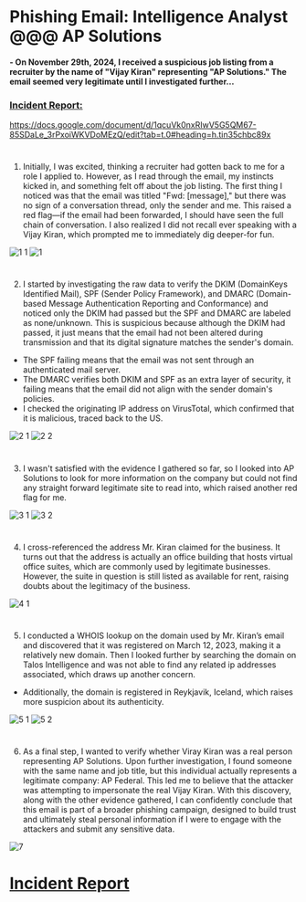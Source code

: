 # Phishing Email: Intelligence Analyst @@@ AP Solutions

#### - On November 29th, 2024, I received a suspicious job listing from a recruiter by the name of "Vijay Kiran" representing "AP Solutions." The email seemed very legitimate until I investigated further...

### <a href="https://docs.google.com/document/d/1qcuVk0nxRIwV5G5QM67-85SDaLe_3rPxoiWKVDoMEzQ/edit?tab=t.0#heading=h.tin35chbc89x" target="_blank">Incident Report:</a>

https://docs.google.com/document/d/1qcuVk0nxRIwV5G5QM67-85SDaLe_3rPxoiWKVDoMEzQ/edit?tab=t.0#heading=h.tin35chbc89x
#

1. Initially, I was excited, thinking a recruiter had gotten back to me for a role I applied to. However, as I read through the email, my instincts kicked in, and something felt off about the job listing. The first thing I noticed was that the email was titled "Fwd: [message]," but there was no sign of a conversation thread, only the sender and me. This raised a red flag—if the email had been forwarded, I should have seen the full chain of conversation. I also realized I did not recall ever speaking with a Vijay Kiran, which prompted me to immediately dig deeper-for fun.

![1 1](https://github.com/user-attachments/assets/296a8064-4d7b-4304-a45f-d23615455680)
![1](https://github.com/user-attachments/assets/5ae09ac3-fb3f-4a88-8641-d217c2a03b4f)
#

2. I started by investigating the raw data to verify the DKIM (DomainKeys Identified Mail), SPF (Sender Policy Framework), and DMARC (Domain-based Message Authentication Reporting and Conformance) and noticed only the DKIM had passed but the SPF and DMARC are labeled as none/unknown. This is suspicious because although the DKIM had passed, it just means that the email had not been altered during transmission and that its digital signature matches the sender's domain. 
- The SPF failing means that the email was not sent through an authenticated mail server. 
- The DMARC verifies both DKIM and SPF as an extra layer of security, it failing means that the email did not align with the sender domain's policies. 
- I checked the originating IP address on VirusTotal, which confirmed that it is malicious, traced back to the US.

![2 1](https://github.com/user-attachments/assets/e2b8ef04-acd4-40e1-960d-6f6c14917952)
![2 2](https://github.com/user-attachments/assets/38cb9ba4-6f22-45a6-8df5-fc5a786a9af6)
#

3. I wasn't satisfied with the evidence I gathered so far, so I looked into AP Solutions to look for more information on the company but could not find any straight forward legitimate site to read into, which raised another red flag for me.

![3 1](https://github.com/user-attachments/assets/550d4811-e242-4c54-aa78-7a4d55f87201)
![3 2](https://github.com/user-attachments/assets/1a27e014-a8ea-4324-8538-c0fd2f05d0f3)
#

4. I cross-referenced the address Mr. Kiran claimed for the business. It turns out that the address is actually an office building that hosts virtual office suites, which are commonly used by legitimate businesses. However, the suite in question is still listed as available for rent, raising doubts about the legitimacy of the business. 

![4 1](https://github.com/user-attachments/assets/f47e7e6d-4c2d-4085-8eca-3ccaebad37df)
#

5. I conducted a WHOIS lookup on the domain used by Mr. Kiran’s email and discovered that it was registered on March 12, 2023, making it a relatively new domain. Then I looked further by searching the domain on Talos Intelligence and was not able to find any related ip addresses associated, which draws up another concern.
- Additionally, the domain is registered in Reykjavik, Iceland, which raises more suspicion about its authenticity. 

![5 1](https://github.com/user-attachments/assets/6f1f43f1-7a7d-4fb0-8483-e775824cdddf)
![5 2](https://github.com/user-attachments/assets/5732e096-7b4e-47fc-9ee7-8bb2c143bc08)
#

6. As a final step, I wanted to verify whether Viray Kiran was a real person representing AP Solutions. Upon further investigation, I found someone with the same name and job title, but this individual actually represents a legitimate company: AP Federal. This led me to believe that the attacker was attempting to impersonate the real Vijay Kiran. With this discovery, along with the other evidence gathered, I can confidently conclude that this email is part of a broader phishing campaign, designed to build trust and ultimately steal personal information if I were to engage with the attackers and submit any sensitive data.

![7](https://github.com/user-attachments/assets/57f7219b-b753-4a6b-b6cf-072c14bed991)
#

# <a href="https://docs.google.com/document/d/1qcuVk0nxRIwV5G5QM67-85SDaLe_3rPxoiWKVDoMEzQ/edit?tab=t.0#heading=h.tin35chbc89x" target="_blank">Incident Report</a>
